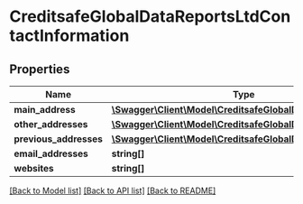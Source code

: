 # CreditsafeGlobalDataReportsLtdContactInformation

## Properties
Name | Type | Description | Notes
------------ | ------------- | ------------- | -------------
**main_address** | [**\Swagger\Client\Model\CreditsafeGlobalDataAddressData**](CreditsafeGlobalDataAddressData.md) |  | [optional] 
**other_addresses** | [**\Swagger\Client\Model\CreditsafeGlobalDataAddressData[]**](CreditsafeGlobalDataAddressData.md) |  | [optional] 
**previous_addresses** | [**\Swagger\Client\Model\CreditsafeGlobalDataAddressData[]**](CreditsafeGlobalDataAddressData.md) |  | [optional] 
**email_addresses** | **string[]** |  | [optional] 
**websites** | **string[]** |  | [optional] 

[[Back to Model list]](../../README.md#documentation-for-models) [[Back to API list]](../../README.md#documentation-for-api-endpoints) [[Back to README]](../../README.md)

